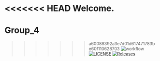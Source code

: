 <<<<<<< HEAD
Welcome.
=======
# Group_4
>>>>>>> a60088392a3e7d01d617471783be60f110628703
> ![workflow](https://github.com/careykva/Group_4/actions/workflows/main.yml/badge.svg)
> [![LICENSE](https://img.shields.io/github/license/careykva/sem.svg?style=flat-square)](https://github.com/careykva/sem/blob/master/LICENSE)
> [![Releases](https://img.shields.io/github/release/<github-username>/sem/all.svg?style=flat-square)](https://github.com/careykva/sem/releases)
